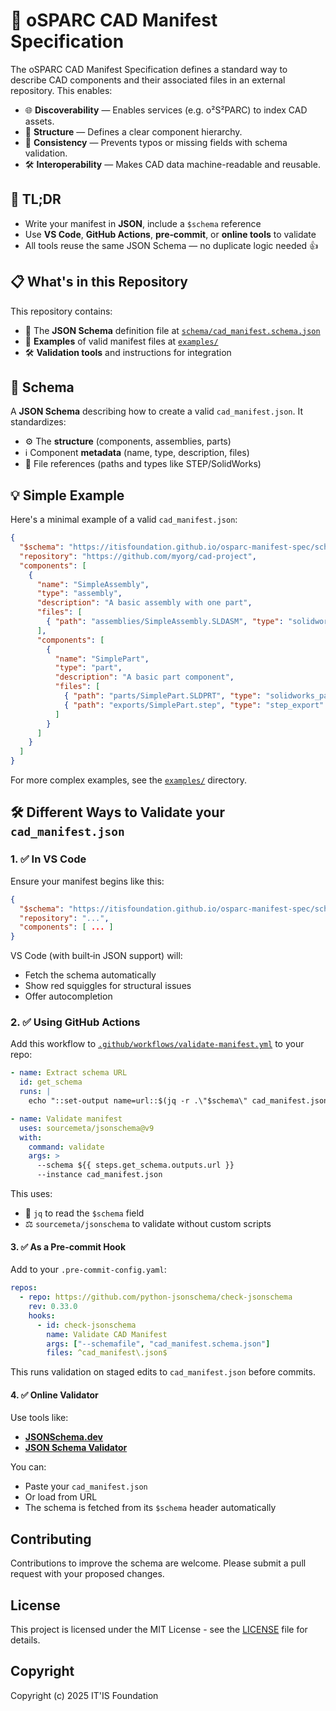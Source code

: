 # 📘 oSPARC CAD Manifest Specification

The oSPARC CAD Manifest Specification defines a standard way to describe CAD components and their associated files in an external repository. This enables:

* 🌐 **Discoverability** — Enables services (e.g. o²S²PARC) to index CAD assets.
* 📂 **Structure** — Defines a clear component hierarchy.
* 💾 **Consistency** — Prevents typos or missing fields with schema validation.
* 🛠️ **Interoperability** — Makes CAD data machine-readable and reusable.

## 🔗 TL;DR

* Write your manifest in **JSON**, include a `$schema` reference
* Use **VS Code**, **GitHub Actions**, **pre‑commit**, or **online tools** to validate
* All tools reuse the same JSON Schema — no duplicate logic needed 👍

## 📋 What's in this Repository

This repository contains:

* 🧩 The **JSON Schema** definition file at [`schema/cad_manifest.schema.json`](schema/cad_manifest.schema.json)
* 📝 **Examples** of valid manifest files at [`examples/`](examples/)
* 🛠️ **Validation tools** and instructions for integration


## 🧩 Schema

A **JSON Schema** describing how to create a valid `cad_manifest.json`.
It standardizes:

* ⚙️ The **structure** (components, assemblies, parts)
* ℹ️ Component **metadata** (name, type, description, files)
* 🧰 File references (paths and types like STEP/SolidWorks)

## 💡 Simple Example

Here's a minimal example of a valid `cad_manifest.json`:

```json
{
  "$schema": "https://itisfoundation.github.io/osparc-manifest-spec/schema/cad_manifest.schema.json",
  "repository": "https://github.com/myorg/cad-project",
  "components": [
    {
      "name": "SimpleAssembly",
      "type": "assembly",
      "description": "A basic assembly with one part",
      "files": [
        { "path": "assemblies/SimpleAssembly.SLDASM", "type": "solidworks_assembly" }
      ],
      "components": [
        {
          "name": "SimplePart",
          "type": "part",
          "description": "A basic part component",
          "files": [
            { "path": "parts/SimplePart.SLDPRT", "type": "solidworks_part" },
            { "path": "exports/SimplePart.step", "type": "step_export" }
          ]
        }
      ]
    }
  ]
}
```

For more complex examples, see the [`examples/`](examples/) directory.

## 🛠️ Different Ways to Validate your `cad_manifest.json`

### 1. ✅ In VS Code

Ensure your manifest begins like this:

```json
{
  "$schema": "https://itisfoundation.github.io/osparc-manifest-spec/schema/cad_manifest.schema.json",
  "repository": "...",
  "components": [ ... ]
}
```

VS Code (with built‑in JSON support) will:

* Fetch the schema automatically
* Show red squiggles for structural issues
* Offer autocompletion


### 2. ✅ Using GitHub Actions

Add this workflow to [`.github/workflows/validate-manifest.yml`](.github/workflows/validate-manifest.yml) to your repo:

```yaml
- name: Extract schema URL
  id: get_schema
  runs: |
    echo "::set-output name=url::$(jq -r .\"$schema\" cad_manifest.json)"

- name: Validate manifest
  uses: sourcemeta/jsonschema@v9
  with:
    command: validate
    args: >
      --schema ${{ steps.get_schema.outputs.url }}
      --instance cad_manifest.json
```

This uses:

* 🐳 `jq` to read the `$schema` field
* ⚖️ `sourcemeta/jsonschema` to validate without custom scripts


#### 3. ✅ As a Pre-commit Hook

Add to your `.pre-commit-config.yaml`:

```yaml
repos:
  - repo: https://github.com/python-jsonschema/check-jsonschema
    rev: 0.33.0
    hooks:
      - id: check-jsonschema
        name: Validate CAD Manifest
        args: ["--schemafile", "cad_manifest.schema.json"]
        files: ^cad_manifest\.json$
```

This runs validation on staged edits to `cad_manifest.json` before commits.


#### 4. ✅ Online Validator

Use tools like:

* [**JSONSchema.dev**](https://jsonschema.dev/)
* [**JSON Schema Validator**](https://www.jsonschemavalidator.net/)

You can:

* Paste your `cad_manifest.json`
* Or load from URL
* The schema is fetched from its `$schema` header automatically



## Contributing

Contributions to improve the schema are welcome. Please submit a pull request with your proposed changes.

## License

This project is licensed under the MIT License - see the [LICENSE](LICENSE) file for details.

## Copyright

Copyright (c) 2025 IT'IS Foundation
